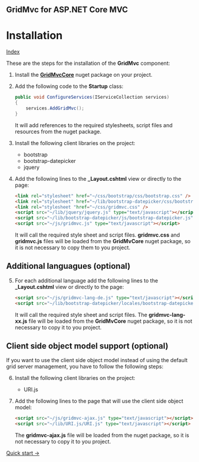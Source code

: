 ## GridMvc for ASP.NET Core MVC

# Installation

[Index](Documentation.md)

These are the steps for the installation of the **GridMvc** component:

1. Install the [**GridMvcCore**](http://nuget.org/packages/GridMvcCore/) nuget package on your project.

2. Add the following code to the **Startup** class:
    ```c#
    public void ConfigureServices(IServiceCollection services)
    {
        services.AddGridMvc();
    }
    ```
    It will add references to the required stylesheets, script files and resources from the nuget package.

3. Install the following client libraries on the project:
    * bootstrap
    * bootstrap-datepicker
    * jquery

4. Add the following lines to the **_Layout.cshtml** view or directly to the page:
    ```html
    <link rel="stylesheet" href="~/css/bootstrap/css/bootstrap.css" />
    <link rel="stylesheet" href="~/lib/bootstrap-datepicker/css/bootstrap-datepicker.css" />
    <link rel="stylesheet "href="~/css/gridmvc.css" />
    <script src="~/lib/jquery/jquery.js" type="text/javascript"></script>
    <script src="~/lib/bootstrap-datepicker/js/bootstrap-datepicker.js" type="text/javascript"></script>
    <script src="~/js/gridmvc.js" type="text/javascript"></script>
    ```
    It will call the required style sheet and script files. **gridmvc.css** and **gridmvc.js** files will be loaded from the **GridMvCore** nuget package, so it is not necessary to copy them to you project.

## Additional languagues (optional)

5. For each additional language add the following lines to the **_Layout.cshtml** view or directly to the page:
    ```html
    <script src="~/js/gridmvc-lang-de.js" type="text/javascript"></script>
    <script src="~/lib/bootstrap-datepicker/locales/bootstrap-datepicker.de.min.js" type="text/javascript"></script>
    ```
    It will call the required style sheet and script files. The **gridmvc-lang-xx.js** file will be loaded from the **GridMvCore** nuget package, so it is not necessary to copy it to you project.

## Client side object model support (optional)

If you want to use the client side object model instead of using the default grid server management, you have to follow the following steps:

6. Install the following client libraries on the project:
    * URI.js

7. Add the following lines to the page that will use the client side object model:
    ```html
    <script src="~/js/gridmvc-ajax.js" type="text/javascript"></script>
    <script src="~/lib/URI.js/URI.js" type="text/javascript"></script>
    ```
    The **gridmvc-ajax.js** file will be loaded from the nuget package, so it is not necessary to copy it to you project.

[Quick start ->](Quick_start.md)